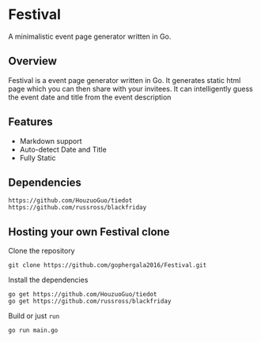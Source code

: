 # Festival

A minimalistic event page generator written in Go.


## Overview
Festival is a event page generator written in Go. It generates static html page which you can then share with your invitees. It can intelligently guess the event date and title from the event description  

## Features
* Markdown support
* Auto-detect Date and Title
* Fully Static

## Dependencies

    https://github.com/HouzuoGuo/tiedot
    https://github.com/russross/blackfriday

## Hosting your own Festival clone

Clone the repository

    git clone https://github.com/gophergala2016/Festival.git

Install the dependencies

    go get https://github.com/HouzuoGuo/tiedot
    go get https://github.com/russross/blackfriday

Build or just `run`

    go run main.go
